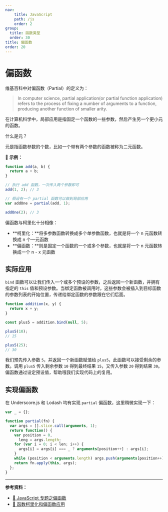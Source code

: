 ```yaml
---
nav:
    title: JavaScript
    path: /js
    order: 2
group:
  title: 函数类型
  order: 30
title: 偏函数
order: 20
---
```


# 偏函数

维基百科中对偏函数（Partial）的定义为：

> In computer science, partial application(or partial function application) refers to the process of fixing a number of arguments to a function, producing another function of smaller arity.

在计算机科学中，局部应用是指固定一个函数的一些参数，然后产生另一个更小元的函数。

什么是元？

元是指函数参数的个数，比如一个带有两个参数的函数被称为二元函数。

🌰 **示例：**

```js
function add(a, b) {
  return a + b;
}

// 执行 add 函数，一次传入两个参数即可
add(1, 2); // 3

// 假设有一个 partial 函数可以做到局部应用
var addOne = partial(add, 1);

addOne(2); // 3
```

偏函数与柯里化十分相像：

- **柯里化：**将多参数函数转换成多个单参数函数，也就是将一个 n 元函数转换成 n 个一元函数
- **偏函数：**则是固定一个函数的一个或多个参数，也就是将一个 n 元函数转换成一个 n - x 元函数

## 实际应用

`bind` 函数可以让我们传入一个或多个预设的参数，之后返回一个新函数，并拥有指定的 `this` 值和预设参数。当绑定函数被调用时，这些参数会被插入到目标函数的参数列表的开始位置，传递给绑定函数的参数跟在它们后面。

```js
function addition(x, y) {
  return x + y;
}

const plus5 = addition.bind(null, 5);

plus5(10);
// 15

plus5(25);
// 30
```

我们预先传入参数 `5`，并返回一个新函数赋值给 `plus5`，此函数可以接受剩余的参数。调用 `plus5` 传入剩余参数 `10` 得到最终结果 `15`，又传入参数 `20` 得到结果 `30`。偏函数通过设定预设值，帮助哦我们实现代码上的复用。

## 实现偏函数

在 Underscore.js 和 Lodash 均有实现 `partial` 偏函数，这里稍微实现一下：

```js
var _ = {};

function partial(fn) {
  var args = [].slice.call(arguments, 1);
  return function() {
    var position = 0,
      leng = args.length;
    for (var i = 0; i < len; i++) {
      args[i] = args[i] === _ ? arguments[position++] : args[i];
    }
    while (position < arguments.length) args.push(arguments[position++]);
    return fn.apply(this, args);
  };
}
```

---

**参考资料：**

- [📝 JavaScript 专题之偏函数](https://github.com/mqyqingfeng/Blog/issues/43)
- [📝 函数柯里化和偏函数应用](https://juejin.im/post/5ca862bce51d45534839ab96)
